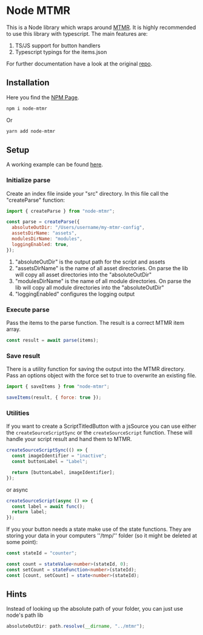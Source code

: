 # Node MTMR

This is a Node library which wraps around [MTMR](https://github.com/Toxblh/MTMR). It is highly recommended to use this library with typescript. The main features are:

1. TS/JS support for button handlers
2. Typescript typings for the items.json

For further documentation have a look at the original [repo](https://github.com/Toxblh/MTMR).

## Installation

Here you find the [NPM Page](https://www.npmjs.com/package/node-mtmr).

```bash
npm i node-mtmr
```

Or

```bash
yarn add node-mtmr
```

## Setup

A working example can be found [here](./example).

### Initialize parse

Create an index file inside your "src" directory. In this file call the "createParse" function:

```js
import { createParse } from "node-mtmr";

const parse = createParse({
  absoluteOutDir: "/Users/username/my-mtmr-config",
  assetsDirName: "assets",
  modulesDirName: "modules",
  loggingEnabled: true,
});
```

1. "absoluteOutDir" is the output path for the script and assets
2. "assetsDirName" is the name of all asset directories. On parse the lib will copy all asset directories into the "absoluteOutDir"
3. "modulesDirName" is the name of all module directories. On parse the lib will copy all module directories into the "absoluteOutDir"
4. "loggingEnabled" configures the logging output

### Execute parse

Pass the items to the parse function. The result is a correct MTMR item array.

```js
const result = await parse(items);
```

### Save result

There is a utility function for saving the output into the MTMR directory. Pass an options object with the force set to true to overwrite an existing file.

```js
import { saveItems } from "node-mtmr";

saveItems(result, { force: true });
```

### Utilities

If you want to create a ScriptTitledButton with a jsSource you can use either the `createSourceScriptSync` or the `createSourceScript` function. These will handle your script result and hand them to MTMR.

```ts
createSourceScriptSync(() => {
  const imageIdentifier = "inactive";
  const buttonLabel = "Label";

  return [buttonLabel, imageIdentifier];
});
```

or async

```ts
createSourceScript(async () => {
  const label = await func();
  return label;
});
```

If you your button needs a state make use of the state functions. They are storing your data in your computers ''/tmp/'' folder (so it might be deleted at some point):

```ts
const stateId = "counter";

const count = stateValue<number>(stateId, 0);
const setCount = stateFunction<number>(stateId);
const [count, setCount] = state<number>(stateId);
```

## Hints

Instead of looking up the absolute path of your folder, you can just use node's path lib

```js
absoluteOutDir: path.resolve(__dirname, "../mtmr");
```
